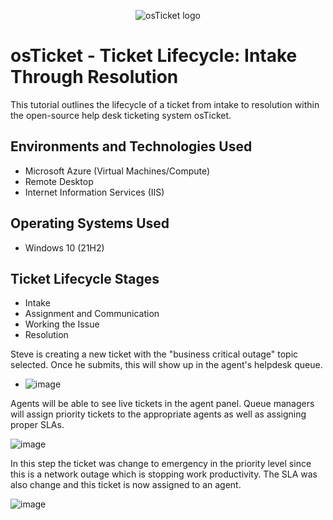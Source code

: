 <p align="center">
<img src="https://i.imgur.com/Clzj7Xs.png" alt="osTicket logo"/>
</p>

<h1>osTicket - Ticket Lifecycle: Intake Through Resolution</h1>
This tutorial outlines the lifecycle of a ticket from intake to resolution within the open-source help desk ticketing system osTicket.<br />




<h2>Environments and Technologies Used</h2>

- Microsoft Azure (Virtual Machines/Compute)
- Remote Desktop
- Internet Information Services (IIS)

<h2>Operating Systems Used </h2>

- Windows 10</b> (21H2)

<h2>Ticket Lifecycle Stages</h2>

- Intake
- Assignment and Communication
- Working the Issue
- Resolution











Steve is creating a new ticket with the "business critical outage" topic selected. Once he submits, this will show up in the agent's helpdesk queue.
- ![image](https://github.com/AntIT-1/ticket-lifecycle/assets/141161539/9a97098d-f1f0-450a-b8fc-50b1fdb4324f)


Agents will be able to see live tickets in the agent panel. Queue managers will assign priority tickets to the appropriate agents as well as assigning proper SLAs.

![image](https://github.com/AntIT-1/ticket-lifecycle/assets/141161539/0552a306-b825-49dc-8bec-dc54582affa6)

In this step the ticket was change to emergency in the priority level since this is a network outage which is stopping work productivity. The SLA was also change and this ticket is now assigned to an agent. 

![image](https://github.com/AntIT-1/ticket-lifecycle/assets/141161539/945f5e4c-96fb-4e57-aa7a-c5b08b30a0cc)



